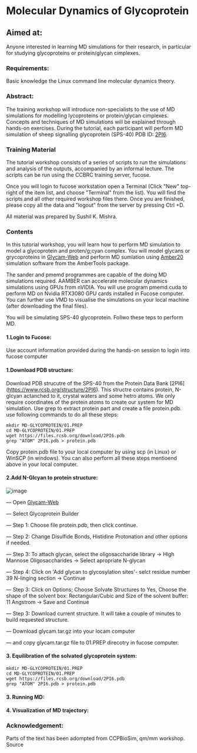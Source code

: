 # Molecular Dynamics of Glycoprotein

## Aimed at:
Anyone interested in learning  MD simulations for their research, in particular for studying glycoproteins or protein/glycan cimplexes.

### Requirements:
Basic knowledge the Linux command line molecular dynamics theory.

### Abstract:
The training workshop will introduce non-specialists to the use of MD simulations for modelling lycoproteins or protein/glycan cimplexes. Concepts and techniques of MD simulations will be explained through hands-on exercises. During the tutorial, each participant will perform MD simulation of sheep signalling glycoprotein (SPS-40) PDB ID: [2PI6](https://www.rcsb.org/structure/2PI6).

### Training Material
The tutorial workshop consists of a series of scripts to run the simulations and analysis of the outputs, accompanied by an informal lecture. The scripts can be run using the CCBRC training server, fucose.

Once you will login to fucose workstation open a Terminal (Click "New" top-right of the item list, and choose "Terminal" from the list). You will find the scripts and all other required workshop files there. Once you are finished, please copy all the data and "logout" from the server by pressing Ctrl +D.

All material was prepared by Sushil K. Mishra.

### Contents
In this tutorial workshop, you will learn how to perform MD simulation to model a glycoprotein and proten/g;cyan complex. You will model glycans or grycoproteins in [Glycam-Web](http://glycam.org/) and perform MD sumlation using [Amber20](https://ambermd.org/) simulation software from the AmberTools package. 


The sander and pmemd programmes are capable of the doing MD simulations required. 
AAMBER can accelerate molecular dynamics simulations using GPUs from nVIDIA. You will use program pmemd.cuda to perform MD on Nvidia RTX3080 GPU cards installed in Fucose computer. You can further use VMD to visualise the simulations on your local machine (after downloading the final files).

You will be simulating SPS-40 glycoprotein. Follwo these teps to perform MD.

#### 1.Login to Fucose: 
Use account information provided during the hands-on session to login into fucose computer

#### 1.Download PDB structure:
Download PDB strucutre of the SPS-40 from the Protein Data Bank [2PI6] (https://www.rcsb.org/structure/2PI6). This structre contains protein, N-glcyan actanched to it, crystal waters and some hetro atoms. We only require coordinates of the protein atoms to create our system for MD simulation. Use grep to extract protein part and create a file protein.pdb. use following commands to do all these steps:
```
mkdir MD-GLYCOPROTEIN/01.PREP
cd MD-GLYCOPROTEIN/01.PREP
wget https://files.rcsb.org/download/2PI6.pdb
grep "ATOM" 2PI6.pdb > protein.pdb

```
Copy protein.pdb file to your local computer by using scp (in Linux) or WinSCP (in windows). You can also perform all these steps mentioend above in your local computer.

#### 2.Add N-Glcyan to protein structure:

![image](https://user-images.githubusercontent.com/10772897/116744150-8a5b0280-a9bf-11eb-8be6-2aefd40aa756.png)

— Open [Glycam-Web](http://glycam.org/)

— Select  Glycoprotein Builder

— Step 1: Choose file protein.pdb, then click continue.

— Step 2: Change Disulfide Bonds, Histidine Protonation	and other options if needed. 

— Step 3: To attach glycan, select the oligosaccharide library → High Mannose Oligosaccharides →  Select apropriate N-glycan

— Step 4: Click on 'Add glycan to glycosylation sites'- selct residue number 39 N-linging section → Continue

— Step 3: Click on Options; Choose Solvate Structures to Yes, Choose the shape of the solvent box: Rectangular/Cubic and Size of the solvent buffer: 11 Angstrom → Save and Continue

— Step 3: Download current structure. It will take a couple of minutes to build requested structure.

— Download glycam.tar.gz into your locam computer 

— and copy glycam.tar.gz file to 01.PREP direcotry in fucose computer. 


#### 3. Equilibration of the solvated glycoprotein system:

```
mkdir MD-GLYCOPROTEIN/01.PREP
cd MD-GLYCOPROTEIN/01.PREP
wget https://files.rcsb.org/download/2PI6.pdb
grep "ATOM" 2PI6.pdb > protein.pdb

```


#### 3. Running MD:

#### 4. Visualization of MD trajectory:





### Acknowledgement: 
Parts of the text has been adompted from CCPBioSim, qm/mm workshop. Source 
